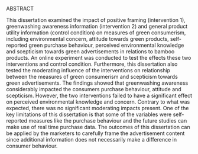 ABSTRACT


This dissertation examined the impact of positive framing (intervention 1), greenwashing awareness information (intervention 2) and general product utility information (control condition) on measures of green consumerism, including environmental concern, attitude towards green products, self-reported green purchase behaviour, perceived environmental knowledge and scepticism towards green advertisements in relations to bamboo products. An online experiment was conducted to test the effects these two interventions and control condition. Furthermore, this dissertation also tested the moderating influence of the interventions on relationship between the measures of green consumerism and scepticism towards green advertisements. The findings showed that greenwashing awareness considerably impacted the consumers purchase behaviour, attitude and scepticism. However, the two interventions failed to have a significant effect on perceived environmental knowledge and concern. Contrary to what was expected, there was no significant moderating impacts present. One of the key limitations of this dissertation is that some of the variables were self-reported measures like the purchase behaviour and the future studies can make use of real time purchase data. The outcomes of this dissertation can be applied by the marketers to carefully frame the advertisement content since additional information does not necessarily make a difference in consumer behaviour.
